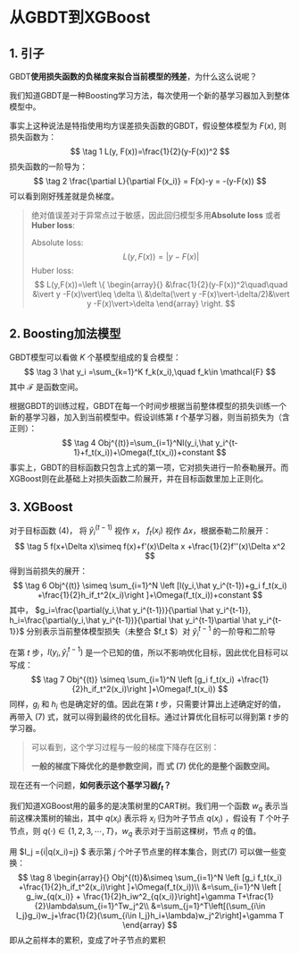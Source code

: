 # 从GBDT到XGBoost

## 1. 引子

GBDT**使用损失函数的负梯度来拟合当前模型的残差**，为什么这么说呢？

我们知道GBDT是一种Boosting学习方法，每次使用一个新的基学习器加入到整体模型中。  

事实上这种说法是特指使用均方误差损失函数的GBDT，假设整体模型为 $F(x)$, 则损失函数为：
$$
\tag 1
L(y, F(x))=\frac{1}{2}(y-F(x))^2
$$
损失函数的一阶导为：
$$
\tag 2
\frac{\partial L}{\partial F(x_i)} = F(x)-y = -(y-F(x))
$$
可以看到刚好残差就是负梯度。

>绝对值误差对于异常点过于敏感，因此回归模型多用**Absolute loss** 或者 **Huber loss**:
>
>Absolute loss:
>$$
>L(y,F(x)) = \vert y -F(x)\vert
>$$
>Huber loss:
>$$
>L(y,F(x))=\left \{
>\begin{array}{}
>&\frac{1}{2}(y-F(x))^2\quad\quad &\vert y -F(x)\vert\leq \delta \\
>&\delta(\vert y -F(x)\vert-\delta/2)&\vert y -F(x)\vert>\delta
>\end{array}
>\right.
>$$



## 2. Boosting加法模型

GBDT模型可以看做 $K$ 个基模型组成的复合模型：
$$
\tag 3
\hat y_i =\sum_{k=1}^K f_k(x_i),\quad f_k\in \mathcal{F}
$$
其中 $\mathcal{F}$ 是函数空间。

根据GBDT的训练过程，GBDT在每一个时间步根据当前整体模型的损失训练一个新的基学习器，加入到当前模型中。假设训练第 $t$ 个基学习器，则当前损失为（含正则）：
$$
\tag 4
Obj^{(t)}=\sum_{i=1}^Nl(y_i,\hat y_i^{t-1}+f_t(x_i))+\Omega(f_t(x_i))+constant
$$
事实上，GBDT的目标函数只包含上式的第一项，它对损失进行一阶泰勒展开。而XGBoost则在此基础上对损失函数二阶展开，并在目标函数里加上正则化。

## 3. XGBoost

对于目标函数 (4)， 将 $\hat y_i^{(t-1)}$ 视作 $x$， $f_t(x_i)$ 视作 $\Delta x$，根据泰勒二阶展开：
$$
\tag 5
f(x+\Delta x)\simeq f(x)+f'(x)\Delta x +\frac{1}{2}f''(x)\Delta x^2
$$
得到当前损失的展开：
$$
\tag 6
Obj^{(t)} \simeq \sum_{i=1}^N \left [l(y_i,\hat y_i^{t-1})+g_i f_t(x_i) +\frac{1}{2}h_if_t^2(x_i)\right ]+\Omega(f_t(x_i))+constant
$$
其中， $g_i=\frac{\partial(y_i,\hat y_i^{t-1})}{\partial \hat y_i^{t-1}}, h_i=\frac{\partial(y_i,\hat y_i^{t-1})}{\partial \hat y_i^{t-1}\partial \hat y_i^{t-1}}$ 分别表示当前整体模型损失（未整合 $f_t $）对 $\hat y_i^{t-1}$ 的一阶导和二阶导

在第 $t$ 步，$l(y_i, \hat y_i^{t-1})$ 是一个已知的值，所以不影响优化目标，因此优化目标可以写成：
$$
\tag 7
Obj^{(t)} \simeq \sum_{i=1}^N \left [g_i f_t(x_i) +\frac{1}{2}h_if_t^2(x_i)\right ]+\Omega(f_t(x_i))
$$
同样，$g_i$ 和 $h_i$ 也是确定好的值。因此在第 $t$ 步，只需要计算出上述确定好的值，再带入 (7) 式，就可以得到最终的优化目标。通过计算优化目标可以得到第 $t$ 步的学习器。  

> 可以看到，这个学习过程与一般的梯度下降存在区别：
>
> **一般的梯度下降优化的是参数空间，而 式 (7) 优化的是整个函数空间。**

现在还有一个问题，**如何表示这个基学习器$f_t$？**

我们知道XGBoost用的最多的是决策树里的CART树。我们用一个函数 $w_{q}$ 表示当前这棵决策树的输出，其中 $q(x_i)$ 表示将 $x_i$ 归为叶子节点 $q(x_i)$ ，假设有 $T$ 个叶子节点，则 $q(\cdot)\in \{1,2,3,\cdots,T\}$，$w_q$ 表示对于当前这棵树，节点 $q$ 的值。

用 $I_j =\{i|q(x_i)=j\} $ 表示第 $j$ 个叶子节点里的样本集合，则式(7) 可以做一些变换：
$$
\tag 8
\begin{array}{}
Obj^{(t)}&\simeq \sum_{i=1}^N \left [g_i f_t(x_i) +\frac{1}{2}h_if_t^2(x_i)\right ]+\Omega(f_t(x_i))\\
&=\sum_{i=1}^N \left [ g_iw_{q(x_i)} + \frac{1}{2}h_iw^2_{q(x_i)}\right]+\gamma T+\frac{1}{2}\lambda\sum_{i=1}^Tw_j^2\\
&=\sum_{j=1}^T\left[(\sum_{i\in I_j}g_i)w_j+\frac{1}{2}(\sum_{i\in I_j}h_i+\lambda)w_j^2\right]+\gamma T
\end{array}
$$
即从之前样本的累积，变成了叶子节点的累积